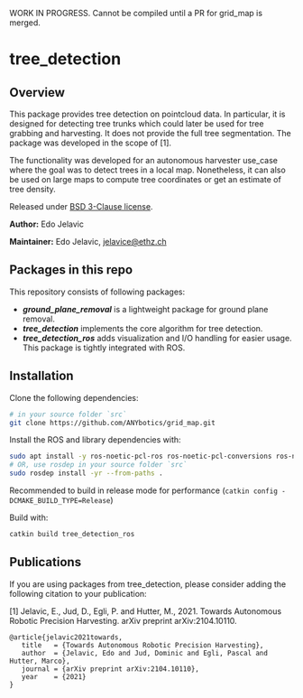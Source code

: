 WORK IN PROGRESS. Cannot be compiled until a PR for grid_map is merged.

# tree_detection

## Overview

This package provides tree detection on pointcloud data. In particular, it is designed for detecting tree trunks which could later be used for tree grabbing and harvesting. It does not provide the full tree segmentation. The package was developed in the scope of [1].

The functionality was developed for an autonomous harvester use_case where the goal was to detect trees in a local map. Nonetheless, it can also be used on large maps to compute tree coordinates or get an estimate of tree density.

Released under [BSD 3-Clause license](LICENSE).

**Author:** Edo Jelavic

**Maintainer:** Edo Jelavic, [jelavice@ethz.ch](jelavice@ethz.ch)


## Packages in this repo
This repository consists of following packages:

* ***ground_plane_removal*** is a lightweight package for ground plane removal. 
* ***tree_detection*** implements the core algorithm for tree detection. 
* ***tree_detection_ros*** adds visualization and I/O handling for easier usage. This package is tightly integrated with ROS.


## Installation

Clone the following dependencies:
```bash
# in your source folder `src`
git clone https://github.com/ANYbotics/grid_map.git
```

Install the ROS and library dependencies with:
```bash
sudo apt install -y ros-noetic-pcl-ros ros-noetic-pcl-conversions ros-noetic-jsk-recognition-msgs ros-noetic-tf2-geometry 
# OR, use rosdep in your source folder `src` 
sudo rosdep install -yr --from-paths .
```
Recommended to build in release mode for performance (`catkin config -DCMAKE_BUILD_TYPE=Release`)

Build with:  
```bash
catkin build tree_detection_ros
```

## Publications

If you are using packages from tree_detection, please consider adding the following citation to your publication:

[1] Jelavic, E., Jud, D., Egli, P. and Hutter, M., 2021. Towards Autonomous Robotic Precision Harvesting. arXiv preprint arXiv:2104.10110.
 
    @article{jelavic2021towards,  
       title   = {Towards Autonomous Robotic Precision Harvesting},  
       author  = {Jelavic, Edo and Jud, Dominic and Egli, Pascal and Hutter, Marco},  
       journal = {arXiv preprint arXiv:2104.10110},  
       year    = {2021}
    }
   


